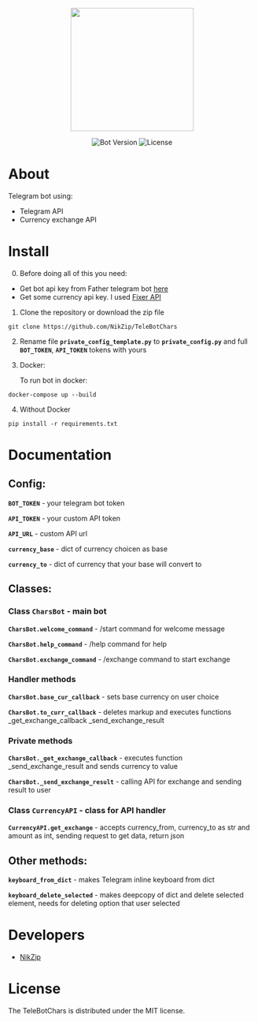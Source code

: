 <p align="center">
      <img src="https://telegramas.ru/wp-content/uploads/2022/01/Logo-Telegram.jpg" width="250">
</p>

<p align="center">
   <img src="https://img.shields.io/badge/Bot%20Version-v1.1-green" alt="Bot Version">
   <img src="https://img.shields.io/badge/License-MIT-brightgreen" alt="License">
</p>

# About

Telegram bot using:
+ Telegram API
+ Currency exchange API


# Install

0. Before doing all of this you need:

+ Get bot api key from Father telegram bot [here](https://t.me/botfather) 
+ Get some currency api key. I used [Fixer API](https://fixer.io/)

1. Clone the repository or download the zip file
```
git clone https://github.com/NikZip/TeleBotChars
```
2. Rename file **`private_config_template.py`** to **`private_config.py`** and full **`BOT_TOKEN`**, **`API_TOKEN`** tokens with yours

3. Docker:

      To run bot in docker:
```
docker-compose up --build
```
4. Without Docker
```
pip install -r requirements.txt
```

# Documentation

## Config:

**`BOT_TOKEN`** - your telegram bot token

**`API_TOKEN`** - your custom API token

**`API_URL`** - custom API url

**`currency_base`** - dict of currency choicen as base

**`currency_to`** - dict of currency that your base will convert to

## Classes:

### Class **`CharsBot`** - main bot

**`CharsBot.welcome_command`** - /start command for welcome message

**`CharsBot.help_command`** - /help command for help

**`CharsBot.exchange_command`** - /exchange command to start exchange

### Handler methods

**`CharsBot.base_cur_callback`** - sets base currency on user choice 

**`CharsBot.to_curr_callback`** - deletes markup and executes functions _get_exchange_callback _send_exchange_result

### Private methods 

**`CharsBot._get_exchange_callback`** - executes function _send_exchange_result and sends currency to value

**`CharsBot._send_exchange_result`** - calling API for exchange and sending result to user

### Class **`CurrencyAPI`** - class for API handler

**`CurrencyAPI.get_exchange`** - accepts currency_from, currency_to as str and amount as int, sending request to get data, return json

## Other methods:

**`keyboard_from_dict`** - makes Telegram inline keyboard from dict

**`keyboard_delete_selected`** - makes deepcopy of dict and delete selected element, needs for deleting option that user selected

# Developers

- [NikZip](https://github.com/NikZip)

# License
The TeleBotChars is distributed under the MIT license.
